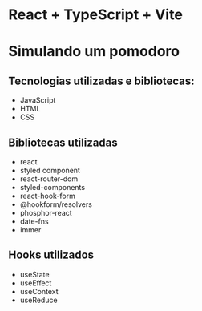 # React + TypeScript + Vite

# Simulando um pomodoro
## Tecnologias utilizadas e bibliotecas:
- JavaScript
- HTML
- CSS

## Bibliotecas utilizadas
- react
- styled component
- react-router-dom
- styled-components
- react-hook-form
- @hookform/resolvers
- phosphor-react
- date-fns
- immer


## Hooks utilizados
- useState
- useEffect
- useContext
- useReduce